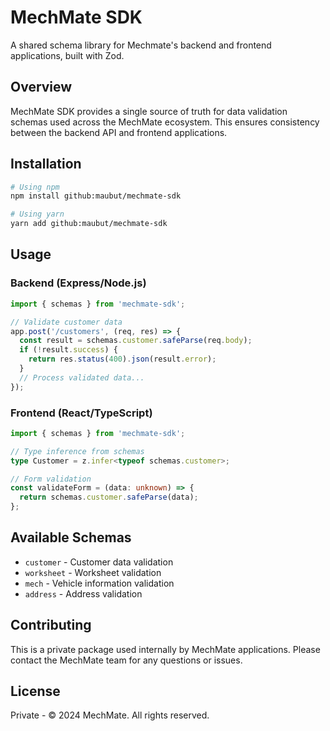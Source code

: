 # MechMate SDK

A shared schema library for Mechmate's backend and frontend applications, built with Zod.

## Overview

MechMate SDK provides a single source of truth for data validation schemas used across the MechMate ecosystem. This ensures consistency between the backend API and frontend applications.

## Installation

```bash
# Using npm
npm install github:maubut/mechmate-sdk

# Using yarn
yarn add github:maubut/mechmate-sdk
```

## Usage

### Backend (Express/Node.js)

```typescript
import { schemas } from 'mechmate-sdk';

// Validate customer data
app.post('/customers', (req, res) => {
  const result = schemas.customer.safeParse(req.body);
  if (!result.success) {
    return res.status(400).json(result.error);
  }
  // Process validated data...
});
```

### Frontend (React/TypeScript)

```typescript
import { schemas } from 'mechmate-sdk';

// Type inference from schemas
type Customer = z.infer<typeof schemas.customer>;

// Form validation
const validateForm = (data: unknown) => {
  return schemas.customer.safeParse(data);
};
```

## Available Schemas

- `customer` - Customer data validation
- `worksheet` - Worksheet validation
- `mech` - Vehicle information validation
- `address` - Address validation

## Contributing

This is a private package used internally by MechMate applications. Please contact the MechMate team for any questions or issues.

## License

Private - © 2024 MechMate. All rights reserved.
